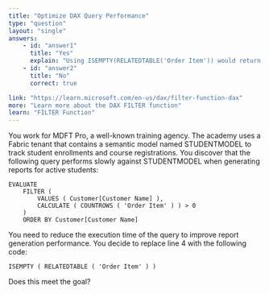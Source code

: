 ```yaml
---
title: "Optimize DAX Query Performance"
type: "question"
layout: "single"
answers:
    - id: "answer1"
      title: "Yes"
      explain: "Using ISEMPTY(RELATEDTABLE('Order Item')) would return customers with no orders, which is the opposite of what the original query is trying to achieve. The original query uses COUNTROWS to find customers with at least one order."
    - id: "answer2"
      title: "No"
      correct: true

link: "https://learn.microsoft.com/en-us/dax/filter-function-dax"
more: "Learn more about the DAX FILTER function"
learn: "FILTER Function"
---
```


You work for MDFT Pro, a well-known training agency. The academy uses a Fabric tenant that contains a semantic model named STUDENTMODEL to track student enrollments and course registrations. You discover that the following query performs slowly against STUDENTMODEL when generating reports for active students:

```dax
EVALUATE
    FILTER (
        VALUES ( Customer[Customer Name] ),
        CALCULATE ( COUNTROWS ( 'Order Item' ) ) > 0
    )
    ORDER BY Customer[Customer Name]
```

You need to reduce the execution time of the query to improve report generation performance. You decide to replace line 4 with the following code:

```dax
ISEMPTY ( RELATEDTABLE ( 'Order Item' ) )
```

Does this meet the goal?
